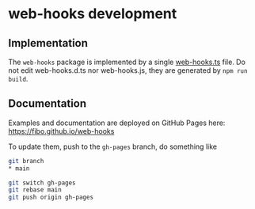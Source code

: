 # web-hooks development

## Implementation

The `web-hooks` package is implemented by a single [web-hooks.ts](./web-hooks.ts) file.
Do not edit web-hooks.d.ts nor web-hooks.js, they are generated by `npm run build`.

## Documentation

Examples and documentation are deployed on GitHub Pages here: https://fibo.github.io/web-hooks

To update them, push to the `gh-pages` branch, do something like

```sh
git branch
* main

git switch gh-pages
git rebase main
git push origin gh-pages
```
